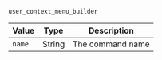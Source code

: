 `user_context_menu_builder`

| Value         | Type   | Description      |
|---------------|--------|------------------|
| `name`        | String | The command name |